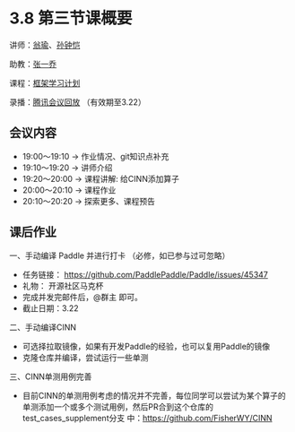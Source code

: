 # 3.8 第三节课概要

讲师：[翁瑜](https://github.com/FisherWY)、[孙钟恺](https://github.com/sunzhongkai588)

助教：[张一乔](https://github.com/Liyulingyue)

课程：[框架学习计划](https://github.com/sunzhongkai588/LearnDL/blob/main/授课材料/LearnDL%20第三次课.pdf)

录播：[腾讯会议回放](???) （有效期至3.22）


## 会议内容
* 19:00～19:10  -> 作业情况、git知识点补充
* 19:10～19:20  -> 讲师介绍
* 19:20～20:00  -> 课程讲解: 给CINN添加算子
* 20:00～20:10  -> 课程作业
* 20:10～20:20  -> 探索更多、课程预告

## 课后作业

一、手动编译 Paddle 并进行打卡 （必修，如已参与过可忽略）
* 任务链接： https://github.com/PaddlePaddle/Paddle/issues/45347
* 礼物： 开源社区马克杯
* 完成并发完邮件后，@群主 即可。
* 截止日期：3.22

二、手动编译CINN
* 可选择拉取镜像，如果有开发Paddle的经验，也可以复用Paddle的镜像
* 克隆仓库并编译，尝试运行一些单测

三、CINN单测用例完善
* 目前CINN的单测用例考虑的情况并不完善，每位同学可以尝试为某个算子的单测添加一个或多个测试用例，然后PR合到这个仓库的test_cases_supplement分支
中：https://github.com/FisherWY/CINN
